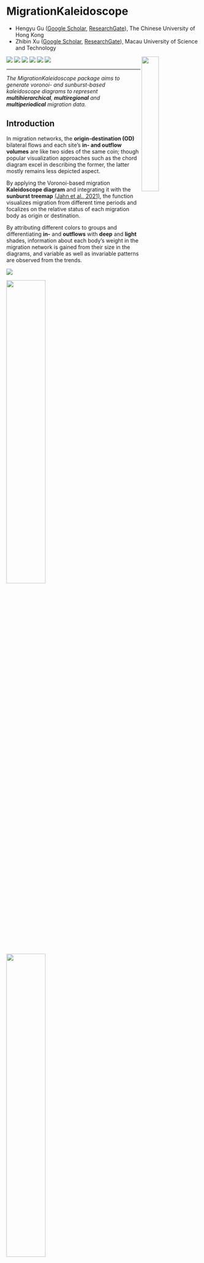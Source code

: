 <h1>MigrationKaleidoscope</h1>

* Hengyu Gu ([Google Scholar](https://scholar.google.com/citations?user=eqYzq68AAAAJ&hl=ja&oi=sra), [ResearchGate](https://www.researchgate.net/profile/Hengyu-Gu)), The Chinese University of Hong Kong <br />
* Zhibin Xu ([Google Scholar](https://scholar.google.com/citations?user=rRsBXUAAAAAJ&hl=ja&oi=sra), [ResearchGate](https://www.researchgate.net/profile/Zhibin-Xu-7)), Macau University of Science and Technology

<img src="https://github.com/HengyuGu1994/MigrationKaleidoscope/blob/main/MigrationKaleidoscopeChina.png" width=30% height=30% align="right" />

<p>

<img src="https://img.shields.io/badge/multi-hierarchical-ee3437">

<img src="https://img.shields.io/badge/multi-regional-0081c1">

<img src="https://img.shields.io/badge/multi-periodical-9d55a2">
 
<img src="https://img.shields.io/badge/migration-data-0bae57">
 
<img src="https://img.shields.io/badge/trade-data-2e95a0">
 
<img src="https://img.shields.io/badge/demographic-data-f1c432">
 
</p>


------------------------------------------------------------------------

_The MigrationKaleidoscope package aims to generate voronoi- and sunburst-based kaleidoscope diagrams to represent **multihierarchical**, **multiregional** and **multiperiodical** migration data._ <br />

## Introduction
 
In migration networks, the **origin-destination (OD)** bilateral flows and each site’s **in- and outflow volumes** are like two sides of the same coin; though popular visualization approaches such as the chord diagram excel in describing the former, the latter mostly remains less depicted aspect. <br />

By applying the Voronoi-based migration **Kaleidoscope diagram** and integrating it with the **sunburst treemap** [(Jahn et al., 2021)](https://github.com/m-jahn/WeightedTreemaps), the function visualizes migration from different time periods and focalizes on the relative status of each migration body as origin or destination. <br />

By attributing different colors to groups and differentiating **in-** and **outflows** with **deep** and **light** shades, information about each body’s weight in the migration network is gained from their size in the diagrams, and variable as well as invariable patterns are observed from the trends. <br />

<img src="https://github.com/HengyuGu1994/MigrationKaleidoscope/blob/main/Compilation.png" /><br />

<p float="left">
  <img src="https://github.com/HengyuGu1994/MigrationKaleidoscope/blob/main/MigrationKaleidoscopeChina.png" width=45% height=45% />
  <img src="https://github.com/HengyuGu1994/MigrationKaleidoscope/blob/main/StackedBarplotChina.png" width=45% height=45% /> 
</p>
<p align="center"><i>Deep color for in-migration, light color for out-migration </i><br />

Note that the concepts of inflow and outflow in migration are also applicable to imports and exports in international trade. <br />
 
<p float="left">
  <img src="https://github.com/HengyuGu1994/MigrationKaleidoscope/blob/main/MigrationKaleidoscopeWorldBank.png" width=45% height=45% />
  <img src="https://github.com/HengyuGu1994/MigrationKaleidoscope/blob/main/StackedBarplotWorldBank.png" width=45% height=45% /> <br />
 
As well as in the gender composition of inbound international mobile students.<br />
 
</p>
<p align="center"><i>Deep color for in-migration (imports), light color for out-migration (exports)</i><br />

<p float="left">
  <img src="https://github.com/HengyuGu1994/MigrationKaleidoscope/blob/main/MigrationKaleidoscopeUIS.png" width=45% height=45% />
  <img src="https://github.com/HengyuGu1994/MigrationKaleidoscope/blob/main/StackedBarplotUIS.png" width=45% height=45% /> 
</p>
<p align="center"><i>Deep color for male inbound international students, light color for female inbound international students</i><br />

See also the chord diagram visualization of International Student Mobility by [Gu and Xu (2022)](https://doi.org/10.1177/0308518X211055180) on <i>Environment and Planning A: Economy and Space</i>, First Published October 30, 2021. 
 
<p float="center">
  <img src="https://github.com/HengyuGu1994/MigrationKaleidoscope/blob/main/ism2014-2018.png" width=75% height=75% />
 <img src="https://github.com/HengyuGu1994/MigrationKaleidoscope/blob/main/Environment and Planning A_cover.png" width=20% height=20% align="right" />
</p> 
 
## Comments<br />
 
<img src="https://github.com/HengyuGu1994/MigrationKaleidoscope/blob/main/Environment and Planning B_cover.png" width=20% height=20% align="right" />

<p>
 
> [Gu and Xu (2022)](https://doi.org/10.1177/23998083221082916) present a diachronic visualisation of China’s internal migration patterns at the country, region and province level simultaneously. They achieve this through an innovative repurposing and expansion of the Voronoi-based Kaleidoscope diagram developed by the [German Federal Statistical Office (2022)](https://www.destatis.de/EN/Themes/Economy/Prices/Consumer-Price-Index/price-kaleidoscope-overview.html) ... The three short articles published as “Featured graphics” in this issue provide excellent examples of what we are looking for in future submissions. <br />

——<i> Environment and Planning B: Urban Analytics and City Science</i> Editorial, [First Published April 19, 2022](https://doi.org/10.1177/23998083221096895)<br />
 
</p>
 
<img src="https://github.com/HengyuGu1994/MigrationKaleidoscope/blob/main/Compilation.png" />  <br />

## Installation

Use the following code to install from GitHub.

```R
devtools::install_github("HengyuGu1994/MigrationKaleidoscope",force=TRUE)
```

## Data Format 

| h1   | h2              | h3            | color | value       | year      |
| ---- | --------------- | ------------- | ----- | ----------- | --------- |
| East | Beijing 4.23    | Beijing-in    | 1     | 3.827759959 | 2005-2010 |
| East | Tianjin 1.71    | Tianjin-in    | 1     | 1.49712     | 2005-2010 |
| East | Hebei 2.94      | Hebei-in      | 1     | 0.924089997 | 2005-2010 |
| East | Shandong 3.35   | Shandong-in   | 1     | 1.335580002 | 2005-2010 |
| East | Jiangsu 6.78    | Jiangsu-in    | 1     | 4.887289935 | 2005-2010 |
...
| East | Beijing 4.23    | Beijing-out   | 2     | 0.405949995 | 2005-2010 |
| East | Tianjin 1.71    | Tianjin-out   | 2     | 0.213359999 | 2005-2010 |
| East | Hebei 2.94      | Hebei-out     | 2     | 2.017390001 | 2005-2010 |
| East | Shandong 3.35   | Shandong-out  | 2     | 2.014989985 | 2005-2010 |
| East | Jiangsu 6.78    | Jiangsu-out   | 2     | 1.893540001 | 2005-2010 |
...
 
 - **The hierarchies:** The hierarchies are named `h1`, `h2` ... etc., note that the level to be labeled should also contain label texts, for example, `"Beijing 4.23"` serves both as the second level indicator and a label string. Meanwhile, the lowest level should end with `"-in"` and `"-out"`.
 - **The color:** A numeric series starting from `1`, should be in accordance with the `-in` and `-out` series. The color column should be sorted in ascending order.
 - **The value:** Values defining the cells' and labels' sizes.
 - **The year:** Year for the time series.
 
## Usage

The package requires 4 compulsory parameters:
- **data_name:** the name of the csv file for data input that has been described above, such as `"xx.csv"`. 
- **label_level:** the level of the hierarchical data to be used for labeling, such as `2`.
- **color_palette_original:** the hex color codes for representing different groups of data, should be half length of the labeled level, such as `c("#ee3437","#0081c1","#9d55a2","#0bae57")`. The other half of light colors will be generated then.
- **year:** the year selected to present the data, should be one of the `year` column elements such as `"2010-2015"`.<br />

as well as 5 optional parameters:
- **seed:** the seed to initiate the Kaleidoscope diagram, for different seeds give rise to different or even zero patterns, depending on the convergence of the state. Some seeds do not generate a diagram at all.
- **title:** the title for the stacked barplots, should be in quotes such as `"xx"`.
- **subtitle:** the subtitle for the stacked barplots, should also be in quotes such as `"xx"`. 
- **error_tol:** the tolerable error rate between the areas of actual polygon and theoretical polygon, with smaller values indicating more accuracy. Default at `0.01`.
- **maxIteration:** the maximum rounds of iteration allowed for the algorithm, with larger values bringing higher possibility of finding convergence. Default at `10000`.
 
 After all parameters are determined, run the following codes with sample data 1 
 (
 palette: <img src="https://img.shields.io/badge/ --ee3437">
 <img src="https://img.shields.io/badge/ --0081c1">
 <img src="https://img.shields.io/badge/ --9d55a2">
 <img src="https://img.shields.io/badge/ --0bae57">
 ):

```R

library(MigrationKaleidoscope)
MigrationKaleidoscope(data_name = "MigrationChina.csv",
                      label_level = 2,
                      color_palette_original = c("#ee3437","#0081c1",
                                                 "#9d55a2","#0bae57"),
                      year = "2010-2015",seed = 114,
                      error_tol=0.00001,
                      title = "China's Internal Migration (Million)",
                      subtitle = "source: National Population Census of the People's Republic of China"
)
```

as well as data sample 2
(
 palette: <img src="https://img.shields.io/badge/ --ff1b6b">
 <img src="https://img.shields.io/badge/ --2e95a0">
 <img src="https://img.shields.io/badge/ --0077c7">
 <img src="https://img.shields.io/badge/ --44b77c">
 <img src="https://img.shields.io/badge/ --f1c432">
 ):

```R
MigrationKaleidoscope(data_name = "MigrationWorldBank.csv",
                      label_level = 2,
                      color_palette_original = c("#ff1b6b","#2e95a0",
                                                 "#0077c7","#44b77c",
                                                 "#f1c432"),
                      year = "2019",error_tol=0.00001,
                      title = "Imports and Exports of goods, services and primary income\n(BoP, current million US$)",
                      subtitle = "source: World Bank"
)
```

and data sample 3
(
 palette: <img src="https://img.shields.io/badge/ --cf294a">
 <img src="https://img.shields.io/badge/ --eb7d3d">
 <img src="https://img.shields.io/badge/ --0c63bf">
 <img src="https://img.shields.io/badge/ --3eb863">
 <img src="https://img.shields.io/badge/ --49c0b6">
 ):

```R
MigrationKaleidoscope(data_name = "MigrationUIS.csv",
                      label_level = 2,
                      color_palette_original = c("#e580bd","#8397c5",
                                                 "#fc8357","#5bbc9c",
                                                 "#9dd349"),
                      year = "2019",
                      title = "Inbound internationally mobile students by gender",
                      subtitle = "source: The UNESCO Institute for Statistics (UIS)"
)
```

## Citation

Please cite using this form (APA for example):

> Gu, H., & Xu, Z. (2022). Kaleidoscope visualisation of China’s internal migration, 1985–2020. *Environment and Planning B: Urban Analytics and City Science*, *49*(4), 1341–1344. https://doi.org/10.1177/23998083221082916

## Acknowledgements

This package relies greatly on the seminal work of [Michael Jahn, David Leslie and Ahmadou Dicko (2021)](https://github.com/m-jahn/WeightedTreemaps) which makes possible the creation of voronoi and sunburst treemaps. Based on their original version of treemaps, this package integrated voronoi and sunburst diagrams as well as attached circular labels to better illustrate the values of each component. We would like to extend our genuine gratitude to their generous contribution and devotion.
